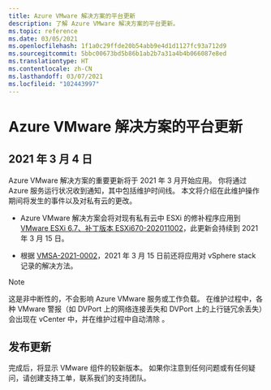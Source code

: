 ```yaml
---
title: Azure VMware 解决方案的平台更新
description: 了解 Azure VMware 解决方案的平台更新。
ms.topic: reference
ms.date: 03/05/2021
ms.openlocfilehash: 1f1a0c29ffde20b54abb9e4d1d1127fc93a712d9
ms.sourcegitcommit: 5bbc00673bd5b86b1ab2b7a31a4b4b066087e8ed
ms.translationtype: HT
ms.contentlocale: zh-CN
ms.lasthandoff: 03/07/2021
ms.locfileid: "102443997"
---
```

# <a name="platform-updates-for-azure-vmware-solution"></a>Azure VMware 解决方案的平台更新


## <a name="march-4-2021"></a>2021 年 3 月 4 日

Azure VMware 解决方案的重要更新将于 2021 年 3 月开始应用。 你将通过 Azure 服务运行状况收到通知，其中包括维护时间线。 本文将介绍在此维护操作期间将发生的事件以及对私有云的更改。

- Azure VMware 解决方案会将对现有私有云中 ESXi 的修补程序应用到 [VMware ESXi 6.7、补丁版本 ESXi670-202011002](https://docs.vmware.com/en/VMware-vSphere/6.7/rn/esxi670-202011002.html)，此更新会持续到 2021 年 3 月 15 日。

- 根据 [VMSA-2021-0002](https://www.vmware.com/security/advisories/VMSA-2021-0002.html)，2021 年 3 月 15 日前还将应用对 vSphere stack 记录的解决方法。

>[!NOTE]
>这是非中断性的，不会影响 Azure VMware 服务或工作负载。 在维护过程中，各种 VMware 警报（如 DVPort 上的网络连接丢失和 DVPort 上的上行链冗余丢失）会出现在 vCenter 中，并在维护过程中自动清除 。


## <a name="post-update"></a>发布更新
完成后，将显示 VMware 组件的较新版本。 如果你注意到任何问题或有任何疑问，请创建支持工单，联系我们的支持团队。



